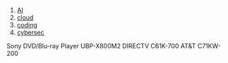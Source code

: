 
1. [AI](ai.md)
1. [cloud](cloud.md)
1. [coding](coding.md)
1. [cybersec](cybersec.md)


Sony DVD/Blu-ray Player UBP-X800M2
DIRECTV C61K-700
AT&T    C71KW-200


